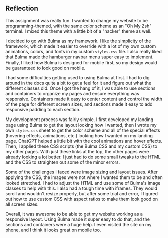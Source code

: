 ## Reflection

This assignment was really fun. I wanted to change my website to be programming-themed, with the same color scheme as an "Oh My Zsh" terminal. I mixed this theme with a little bit of a "hacker" theme as well. 

I decided to go with Bulma as my framework. I like the simplicity of the framework, which made it easier to override with a lot of my own custom animations, colors, and fonts in my custom `styles.css` file. I also really liked that Bulma made the hamburger navbar menu super easy to implement. Finally, I liked how Bulma is designed for mobile first, so my design would be guaranteed to look good on mobile.

I had some difficulties getting used to using Bulma at first. I had to dig around in the docs quite a bit to get a feel for it and figure out what the different classes did. Once I got the hang of it, I was able to use sections and containers to organize my pages and ensure everything was responsive. Containers made it easy to center content and control the width of the page for different screen sizes, and sections made it easy to add responsive padding to each section.

My development process was fairly simple. I first developed my landing page using Bulma to get the layout looking how I wanted, then I wrote my own `styles.css` sheet to get the color scheme and all of the special effects (hovering effects, animations, etc.) looking how I wanted on my landing page. ChatGPT helped a little bit with the cool animations and hover effects. Then, I applied these CSS scripts (the Bulma CSS and my custom CSS) to my other pages. With just these links at the top, the other pages were already looking a lot better. I just had to do some small tweaks to the HTML and the CSS to straighten out some of the minor errors. 

Some of the challenges I faced were image sizing and layout issues. After applying the CSS, the images were not where I wanted them to be and often looked stretched. I had to adjust the HTML and use some of Bulma's image classes to help with this. I also had a tough time with iframes. They would scroll and wouldn't resize properly, but after some trial and error, I figured out how to use custom CSS with aspect ratios to make them look good on all screen sizes.

Overall, it was awesome to be able to get my website working as a responsive layout. Using Bulma made it super easy to do that, and the sections and containers were a huge help. I even visited the site on my phone, and I think it looks great on mobile too.
